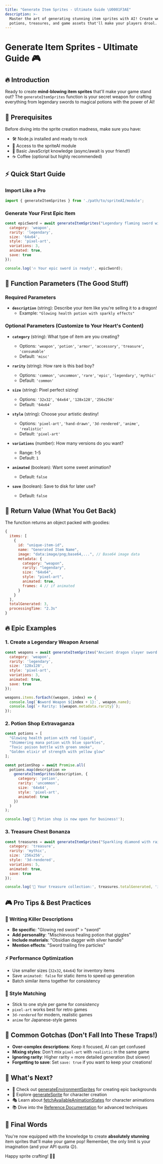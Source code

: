 ```yaml
---
title: "Generate Item Sprites - Ultimate Guide \U0001F3AE"
description: >-
  Master the art of generating stunning item sprites with AI! Create weapons,
  potions, treasures, and game assets that'll make your players drool.
---
```


# Generate Item Sprites - Ultimate Guide 🎮

## 🔥 Introduction

Ready to create **mind-blowing item sprites** that'll make your game stand out? The `generateItemSprites` function is your secret weapon for crafting everything from legendary swords to magical potions with the power of AI!

## 🚀 Prerequisites

Before diving into the sprite creation madness, make sure you have:

- 🛠 Node.js installed and ready to rock
- 🎯 Access to the spriteAI module
- 💪 Basic JavaScript knowledge (async/await is your friend!)
- ☕ Coffee (optional but highly recommended)

## ⚡ Quick Start Guide

### Import Like a Pro

```javascript
import { generateItemSprites } from './path/to/spriteAI/module';
```

### Generate Your First Epic Item

```javascript
const epicSword = await generateItemSprites("Legendary flaming sword with blue gems", {
  category: 'weapon',
  rarity: 'legendary',
  size: '64x64',
  style: 'pixel-art',
  variations: 3,
  animated: true,
  save: true
});

console.log('🔥 Your epic sword is ready!', epicSword);
```

## 🎨 Function Parameters (The Good Stuff)

### Required Parameters
- **`description`** (string): Describe your item like you're selling it to a dragon! 
  - Example: `"Glowing health potion with sparkly effects"`

### Optional Parameters (Customize to Your Heart's Content)
- **`category`** (string): What type of item are you creating?
  - Options: `'weapon'`, `'potion'`, `'armor'`, `'accessory'`, `'treasure'`, `'consumable'`
  - Default: `'misc'`

- **`rarity`** (string): How rare is this bad boy?
  - Options: `'common'`, `'uncommon'`, `'rare'`, `'epic'`, `'legendary'`, `'mythic'`
  - Default: `'common'`

- **`size`** (string): Pixel perfect sizing!
  - Options: `'32x32'`, `'64x64'`, `'128x128'`, `'256x256'`
  - Default: `'64x64'`

- **`style`** (string): Choose your artistic destiny!
  - Options: `'pixel-art'`, `'hand-drawn'`, `'3d-rendered'`, `'anime'`, `'realistic'`
  - Default: `'pixel-art'`

- **`variations`** (number): How many versions do you want?
  - Range: 1-5
  - Default: `1`

- **`animated`** (boolean): Want some sweet animation?
  - Default: `false`

- **`save`** (boolean): Save to disk for later use?
  - Default: `false`

## 🎯 Return Value (What You Get Back)

The function returns an object packed with goodies:

```javascript
{
  items: [
    {
      id: "unique-item-id",
      name: "Generated Item Name",
      image: "data:image/png;base64,...", // Base64 image data
      metadata: {
        category: "weapon",
        rarity: "legendary",
        size: "64x64",
        style: "pixel-art",
        animated: true,
        frames: 4 // if animated
      }
    }
  ],
  totalGenerated: 3,
  processingTime: "2.3s"
}
```

## 🔥 Epic Examples

### 1. Create a Legendary Weapon Arsenal

```javascript
const weapons = await generateItemSprites("Ancient dragon slayer sword with runes", {
  category: 'weapon',
  rarity: 'legendary',
  size: '128x128',
  style: 'pixel-art',
  variations: 3,
  animated: true,
  save: true
});

weapons.items.forEach((weapon, index) => {
  console.log(`�sword Weapon ${index + 1}:`, weapon.name);
  console.log(`⚡ Rarity: ${weapon.metadata.rarity}`);
});
```

### 2. Potion Shop Extravaganza

```javascript
const potions = [
  "Glowing health potion with red liquid",
  "Shimmering mana potion with blue sparkles",
  "Toxic poison bottle with green smoke",
  "Golden elixir of strength with yellow glow"
];

const potionShop = await Promise.all(
  potions.map(description => 
    generateItemSprites(description, {
      category: 'potion',
      rarity: 'uncommon',
      size: '64x64',
      style: 'pixel-art',
      animated: true
    })
  )
);

console.log('🧪 Potion shop is now open for business!');
```

### 3. Treasure Chest Bonanza

```javascript
const treasures = await generateItemSprites("Sparkling diamond with rainbow reflections", {
  category: 'treasure',
  rarity: 'mythic',
  size: '256x256',
  style: '3d-rendered',
  variations: 5,
  animated: true,
  save: true
});

console.log('💎 Your treasure collection:', treasures.totalGenerated, 'items generated!');
```

## 🎮 Pro Tips & Best Practices

### 🧠 Writing Killer Descriptions
- **Be specific**: "Glowing red sword" > "sword"
- **Add personality**: "Mischievous healing potion that giggles"
- **Include materials**: "Obsidian dagger with silver handle"
- **Mention effects**: "Sword trailing fire particles"

### ⚡ Performance Optimization
- Use smaller sizes (`32x32`, `64x64`) for inventory items
- Save `animated: false` for static items to speed up generation
- Batch similar items together for consistency

### 🎨 Style Matching
- Stick to one style per game for consistency
- `pixel-art` works best for retro games
- `3d-rendered` for modern, realistic games
- `anime` for Japanese-style games

## 🚨 Common Gotchas (Don't Fall Into These Traps!)

- **Over-complex descriptions**: Keep it focused, AI can get confused
- **Mixing styles**: Don't mix `pixel-art` with `realistic` in the same game
- **Ignoring rarity**: Higher rarity = more detailed generation (but slower)
- **Forgetting to save**: Set `save: true` if you want to keep your creations!

## 🔗 What's Next?

- 🏰 Check out [generateEnvironmentSprites](/docs/generateEnvironmentSprites) for creating epic backgrounds
- 👾 Explore [generateSprite](/docs/generateSprite) for character creation
- 🎭 Learn about [fetchAvailableAnimationStates](/docs/fetchAvailableAnimationStates) for character animations
- 📚 Dive into the [Reference Documentation](/docs/reference) for advanced techniques

## 🎊 Final Words

You're now equipped with the knowledge to create **absolutely stunning** item sprites that'll make your game pop! Remember, the only limit is your imagination (and your API quota 😉).

Happy sprite crafting! 🎨✨
